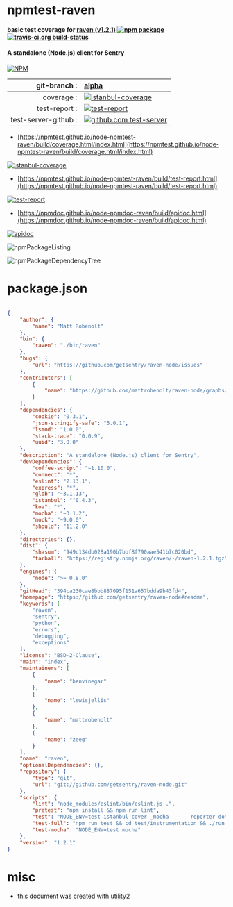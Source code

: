 # npmtest-raven

#### basic test coverage for  [raven (v1.2.1)](https://github.com/getsentry/raven-node#readme)  [![npm package](https://img.shields.io/npm/v/npmtest-raven.svg?style=flat-square)](https://www.npmjs.org/package/npmtest-raven) [![travis-ci.org build-status](https://api.travis-ci.org/npmtest/node-npmtest-raven.svg)](https://travis-ci.org/npmtest/node-npmtest-raven)

#### A standalone (Node.js) client for Sentry

[![NPM](https://nodei.co/npm/raven.png?downloads=true&downloadRank=true&stars=true)](https://www.npmjs.com/package/raven)

| git-branch : | [alpha](https://github.com/npmtest/node-npmtest-raven/tree/alpha)|
|--:|:--|
| coverage : | [![istanbul-coverage](https://npmtest.github.io/node-npmtest-raven/build/coverage.badge.svg)](https://npmtest.github.io/node-npmtest-raven/build/coverage.html/index.html)|
| test-report : | [![test-report](https://npmtest.github.io/node-npmtest-raven/build/test-report.badge.svg)](https://npmtest.github.io/node-npmtest-raven/build/test-report.html)|
| test-server-github : | [![github.com test-server](https://npmtest.github.io/node-npmtest-raven/GitHub-Mark-32px.png)](https://npmtest.github.io/node-npmtest-raven/build/app/index.html) | | build-artifacts : | [![build-artifacts](https://npmtest.github.io/node-npmtest-raven/glyphicons_144_folder_open.png)](https://github.com/npmtest/node-npmtest-raven/tree/gh-pages/build)|

- [https://npmtest.github.io/node-npmtest-raven/build/coverage.html/index.html](https://npmtest.github.io/node-npmtest-raven/build/coverage.html/index.html)

[![istanbul-coverage](https://npmtest.github.io/node-npmtest-raven/build/screenCapture.buildCi.browser.%252Ftmp%252Fbuild%252Fcoverage.lib.html.png)](https://npmtest.github.io/node-npmtest-raven/build/coverage.html/index.html)

- [https://npmtest.github.io/node-npmtest-raven/build/test-report.html](https://npmtest.github.io/node-npmtest-raven/build/test-report.html)

[![test-report](https://npmtest.github.io/node-npmtest-raven/build/screenCapture.buildCi.browser.%252Ftmp%252Fbuild%252Ftest-report.html.png)](https://npmtest.github.io/node-npmtest-raven/build/test-report.html)

- [https://npmdoc.github.io/node-npmdoc-raven/build/apidoc.html](https://npmdoc.github.io/node-npmdoc-raven/build/apidoc.html)

[![apidoc](https://npmdoc.github.io/node-npmdoc-raven/build/screenCapture.buildCi.browser.%252Ftmp%252Fbuild%252Fapidoc.html.png)](https://npmdoc.github.io/node-npmdoc-raven/build/apidoc.html)

![npmPackageListing](https://npmtest.github.io/node-npmtest-raven/build/screenCapture.npmPackageListing.svg)

![npmPackageDependencyTree](https://npmtest.github.io/node-npmtest-raven/build/screenCapture.npmPackageDependencyTree.svg)



# package.json

```json

{
    "author": {
        "name": "Matt Robenolt"
    },
    "bin": {
        "raven": "./bin/raven"
    },
    "bugs": {
        "url": "https://github.com/getsentry/raven-node/issues"
    },
    "contributors": [
        {
            "name": "https://github.com/mattrobenolt/raven-node/graphs/contributors"
        }
    ],
    "dependencies": {
        "cookie": "0.3.1",
        "json-stringify-safe": "5.0.1",
        "lsmod": "1.0.0",
        "stack-trace": "0.0.9",
        "uuid": "3.0.0"
    },
    "description": "A standalone (Node.js) client for Sentry",
    "devDependencies": {
        "coffee-script": "~1.10.0",
        "connect": "*",
        "eslint": "2.13.1",
        "express": "*",
        "glob": "~3.1.13",
        "istanbul": "^0.4.3",
        "koa": "*",
        "mocha": "~3.1.2",
        "nock": "~9.0.0",
        "should": "11.2.0"
    },
    "directories": {},
    "dist": {
        "shasum": "949c134db028a190b7bbf8f790aae541b7c020bd",
        "tarball": "https://registry.npmjs.org/raven/-/raven-1.2.1.tgz"
    },
    "engines": {
        "node": ">= 0.8.0"
    },
    "gitHead": "394ca230cae8bbb887095f151a657bdda9b43fd4",
    "homepage": "https://github.com/getsentry/raven-node#readme",
    "keywords": [
        "raven",
        "sentry",
        "python",
        "errors",
        "debugging",
        "exceptions"
    ],
    "license": "BSD-2-Clause",
    "main": "index",
    "maintainers": [
        {
            "name": "benvinegar"
        },
        {
            "name": "lewisjellis"
        },
        {
            "name": "mattrobenolt"
        },
        {
            "name": "zeeg"
        }
    ],
    "name": "raven",
    "optionalDependencies": {},
    "repository": {
        "type": "git",
        "url": "git://github.com/getsentry/raven-node.git"
    },
    "scripts": {
        "lint": "node_modules/eslint/bin/eslint.js .",
        "pretest": "npm install && npm run lint",
        "test": "NODE_ENV=test istanbul cover _mocha  -- --reporter dot && NODE_ENV=test node_modules/coffee-script/bin/coffee ./test/run.coffee",
        "test-full": "npm run test && cd test/instrumentation && ./run.sh",
        "test-mocha": "NODE_ENV=test mocha"
    },
    "version": "1.2.1"
}
```



# misc
- this document was created with [utility2](https://github.com/kaizhu256/node-utility2)
